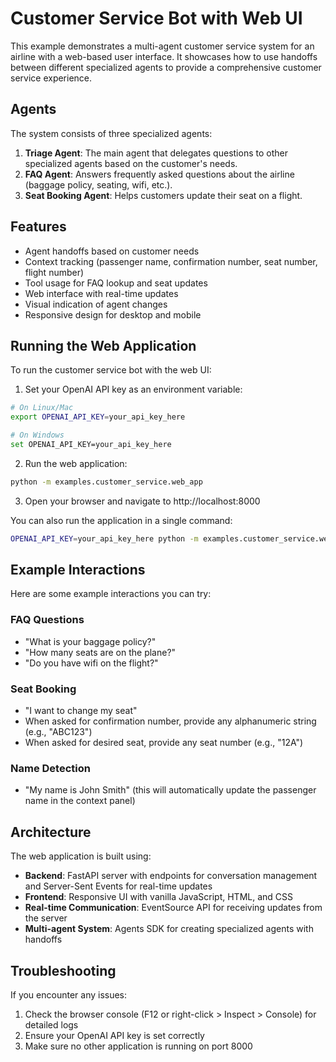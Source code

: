# Customer Service Bot with Web UI

This example demonstrates a multi-agent customer service system for an airline with a web-based user interface. It showcases how to use handoffs between different specialized agents to provide a comprehensive customer service experience.

## Agents

The system consists of three specialized agents:

1. **Triage Agent**: The main agent that delegates questions to other specialized agents based on the customer's needs.
2. **FAQ Agent**: Answers frequently asked questions about the airline (baggage policy, seating, wifi, etc.).
3. **Seat Booking Agent**: Helps customers update their seat on a flight.

## Features

- Agent handoffs based on customer needs
- Context tracking (passenger name, confirmation number, seat number, flight number)
- Tool usage for FAQ lookup and seat updates
- Web interface with real-time updates
- Visual indication of agent changes
- Responsive design for desktop and mobile

## Running the Web Application

To run the customer service bot with the web UI:

1. Set your OpenAI API key as an environment variable:

```bash
# On Linux/Mac
export OPENAI_API_KEY=your_api_key_here

# On Windows
set OPENAI_API_KEY=your_api_key_here
```

2. Run the web application:

```bash
python -m examples.customer_service.web_app
```

3. Open your browser and navigate to http://localhost:8000

You can also run the application in a single command:

```bash
OPENAI_API_KEY=your_api_key_here python -m examples.customer_service.web_app
```

## Example Interactions

Here are some example interactions you can try:

### FAQ Questions

- "What is your baggage policy?"
- "How many seats are on the plane?"
- "Do you have wifi on the flight?"

### Seat Booking

- "I want to change my seat"
- When asked for confirmation number, provide any alphanumeric string (e.g., "ABC123")
- When asked for desired seat, provide any seat number (e.g., "12A")

### Name Detection

- "My name is John Smith" (this will automatically update the passenger name in the context panel)

## Architecture

The web application is built using:

- **Backend**: FastAPI server with endpoints for conversation management and Server-Sent Events for real-time updates
- **Frontend**: Responsive UI with vanilla JavaScript, HTML, and CSS
- **Real-time Communication**: EventSource API for receiving updates from the server
- **Multi-agent System**: Agents SDK for creating specialized agents with handoffs

## Troubleshooting

If you encounter any issues:

1. Check the browser console (F12 or right-click > Inspect > Console) for detailed logs
2. Ensure your OpenAI API key is set correctly
3. Make sure no other application is running on port 8000

